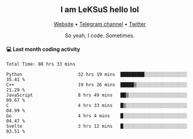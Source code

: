 <h2 align="center">I am LeKSuS hello lol</h2>
<div align="center">
  <a href="https://leksus.net">Website</a> •
  <a href="https://t.me/leksus_was_here">Telegram channel</a> •
  <a href="https://twitter.com/___LeKSuS___">Twitter</a>
</div>
<p align="center">So yeah, I code. Sometimes.</p>

#### :computer: Last month coding activity
<!--START_SECTION:waka-->

```text
Total Time: 88 hrs 33 mins

Python                     32 hrs 19 mins  █████████░░░░░░░░░░░░░░░░   35.41 %
C++                        19 hrs 26 mins  █████▒░░░░░░░░░░░░░░░░░░░   21.29 %
JavaScript                 8 hrs 49 mins   ██▒░░░░░░░░░░░░░░░░░░░░░░   09.67 %
C                          4 hrs 33 mins   █▒░░░░░░░░░░░░░░░░░░░░░░░   04.99 %
Go                         4 hrs 4 mins    █░░░░░░░░░░░░░░░░░░░░░░░░   04.47 %
Svelte                     3 hrs 12 mins   █░░░░░░░░░░░░░░░░░░░░░░░░   03.51 %
```

<!--END_SECTION:waka-->

<!-- flag{4_l0t_0f_1nter35t1ng_th1ng5_4r3_1n_publ1c_d0m41n} -->
